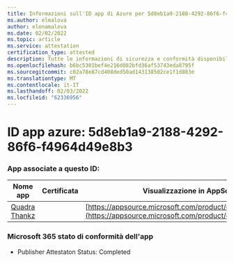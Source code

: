 ```yaml
---
title: Informazioni sull'ID app di Azure per 5d8eb1a9-2188-4292-86f6-f4964d49e8b3
ms.author: elmalova
author: elenamalova
ms.date: 02/02/2022
ms.topic: article
ms.service: attestation
certification_type: attested
description: Tutte le informazioni di sicurezza e conformità disponibili per 5d8eb1a9-2188-4292-86f6-f4964d49e8b3.
ms.openlocfilehash: b6bc5301bef4e216d082bfd36af53743eda8795f
ms.sourcegitcommit: c02a78e87cd408ded50ad143138502ce1f1d883e
ms.translationtype: MT
ms.contentlocale: it-IT
ms.lasthandoff: 02/03/2022
ms.locfileid: "62336956"
---
```

# <a name="azure-app-id-5d8eb1a9-2188-4292-86f6-f4964d49e8b3"></a>ID app azure: 5d8eb1a9-2188-4292-86f6-f4964d49e8b3


### <a name="apps-associated-with-this-id"></a>App associate a questo ID:
| **Nome app** | **Certificata** | **Visualizzazione in AppSource** |
|--------------|---------------|-----------------------|
| [Quadra Thankz](https://docs.microsoft.com/microsoft-365-app-certification/forward/WA200003671) |  | [https://appsource.microsoft.com/product/office/WA200003671](https://appsource.microsoft.com/product/office/WA200003671) |

### <a name="microsoft-365-app-compliance-status"></a>Microsoft 365 stato di conformità dell'app
- Publisher Attestaton Status: Completed
